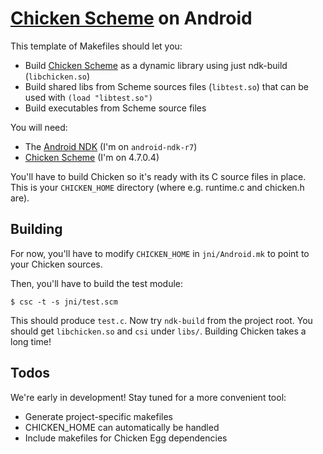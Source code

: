   [Chicken Scheme]: http://call-cc.org
  [Android NDK]: http://developer.android.com/sdk/ndk/index.html

# [Chicken Scheme] on Android

This template of Makefiles should let you:

* Build [Chicken Scheme] as a dynamic library using just ndk-build (`libchicken.so`)
* Build shared libs from Scheme sources files (`libtest.so`) that can be used with `(load "libtest.so")`
* Build executables from Scheme source files


You will need:

* The [Android NDK] (I'm on `android-ndk-r7`)
* [Chicken Scheme] (I'm on 4.7.0.4) 

You'll have to build Chicken so it's ready with its C source files in place. This is your `CHICKEN_HOME` directory (where e.g. runtime.c and chicken.h are).

## Building 

For now, you'll have to modify `CHICKEN_HOME` in `jni/Android.mk` to point to your Chicken sources.

Then, you'll have to build the test module:

    $ csc -t -s jni/test.scm

This should produce `test.c`. Now try `ndk-build` from the project root. You should get `libchicken.so` and `csi` under `libs/`. Building Chicken takes a long time!

## Todos

We're early in development! Stay tuned for a more convenient tool:

* Generate project-specific makefiles
 * CHICKEN_HOME can automatically be handled
* Include makefiles for Chicken Egg dependencies


